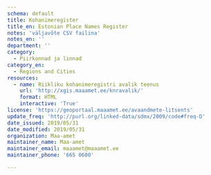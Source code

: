 ```yaml
---
schema: default
title: Kohanimeregister 
title_en: Estonian Place Names Register
notes: 'väljavõte CSV failina'
notes_en: ''
department: ''
category:
  - Piirkonnad ja linnad
category_en:
  - Regions and Cities
resources:
  - name: Riikliku kohanimeregistri avalik teenus
    url: 'http://xgis.maaamet.ee/knravalik/'
    format: HTML
    interactive: 'True'
license: 'https://geoportaal.maaamet.ee/avaandmete-litsents'
update_freq: 'http://purl.org/linked-data/sdmx/2009/code#freq-D'
date_issued: 2019/05/31
date_modified: 2019/05/31
organization: Maa-amet
maintainer_name: Maa-amet
maintainer_email: maaamet@maaamet.ee
maintainer_phone: '665 0600'

---
```

